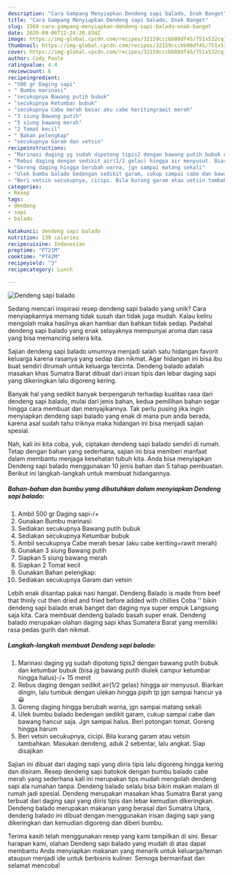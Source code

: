 ```yaml
---
description: "Cara Gampang Menyiapkan Dendeng sapi balado, Enak Banget"
title: "Cara Gampang Menyiapkan Dendeng sapi balado, Enak Banget"
slug: 1568-cara-gampang-menyiapkan-dendeng-sapi-balado-enak-banget
date: 2020-09-06T12:24:20.834Z
image: https://img-global.cpcdn.com/recipes/32159cccbb08df45/751x532cq70/dendeng-sapi-balado-foto-resep-utama.jpg
thumbnail: https://img-global.cpcdn.com/recipes/32159cccbb08df45/751x532cq70/dendeng-sapi-balado-foto-resep-utama.jpg
cover: https://img-global.cpcdn.com/recipes/32159cccbb08df45/751x532cq70/dendeng-sapi-balado-foto-resep-utama.jpg
author: Cody Poole
ratingvalue: 4.4
reviewcount: 6
recipeingredient:
- "500 gr Daging sapi"
- " Bumbu marinasi"
- "secukupnya Bawang putih bubuk"
- "secukupnya Ketumbar bubuk"
- "secukupnya Cabe merah besar aku cabe keritingrawit merah"
- "3 siung Bawang putih"
- "5 siung bawang merah"
- "2 Tomat kecil"
- " Bahan pelengkap"
- "secukupnya Garam dan vetsin"
recipeinstructions:
- "Marinasi daging yg sudah dipotong tipis2 dengan bawang putih bubuk dan ketumbar bubuk (bisa jg bawang putih diulek campur ketumbar hingga halus)-/+ 15 menit"
- "Rebus daging dengan sedikit air(1/2 gelas) hingga air menyusut. Biarkan dingin, lalu tumbuk dengan ulekan hingga pipih tp jgn sampai hancur ya😀"
- "Goreng daging hingga berubah warna, jgn sampai matang sekali"
- "Ulek bumbu balado bedengan sedikit garam, cukup sampai cabe dan bawang hancur saja. Jgn sampai halus. Beri potongan tomat. Goreng hingga harum"
- "Beri vetsin secukupnya, cicipi. Bila kurang garam atau vetsin tambahkan. Masukan dendeng, aduk 2 sebentar, lalu angkat. Siap disajikan"
categories:
- Resep
tags:
- dendeng
- sapi
- balado

katakunci: dendeng sapi balado 
nutrition: 139 calories
recipecuisine: Indonesian
preptime: "PT21M"
cooktime: "PT42M"
recipeyield: "3"
recipecategory: Lunch

---
```



![Dendeng sapi balado](https://img-global.cpcdn.com/recipes/32159cccbb08df45/751x532cq70/dendeng-sapi-balado-foto-resep-utama.jpg)

Sedang mencari inspirasi resep dendeng sapi balado yang unik? Cara menyiapkannya memang tidak susah dan tidak juga mudah. Kalau keliru mengolah maka hasilnya akan hambar dan bahkan tidak sedap. Padahal dendeng sapi balado yang enak selayaknya mempunyai aroma dan rasa yang bisa memancing selera kita.

Sajian dendeng sapi balado umumnya menjadi salah satu hidangan favorit keluarga karena rasanya yang sedap dan nikmat. Agar hidangan ini bisa ibu buat sendiri dirumah untuk keluarga tercinta. Dendeng balado adalah masakan khas Sumatra Barat dibuat dari irisan tipis dan lebar daging sapi yang dikeringkan lalu digoreng kering.

Banyak hal yang sedikit banyak berpengaruh terhadap kualitas rasa dari dendeng sapi balado, mulai dari jenis bahan, kedua pemilihan bahan segar hingga cara membuat dan menyajikannya. Tak perlu pusing jika ingin menyiapkan dendeng sapi balado yang enak di mana pun anda berada, karena asal sudah tahu triknya maka hidangan ini bisa menjadi sajian spesial.


Nah, kali ini kita coba, yuk, ciptakan dendeng sapi balado sendiri di rumah. Tetap dengan bahan yang sederhana, sajian ini bisa memberi manfaat dalam membantu menjaga kesehatan tubuh kita. Anda bisa menyiapkan Dendeng sapi balado menggunakan 10 jenis bahan dan 5 tahap pembuatan. Berikut ini langkah-langkah untuk membuat hidangannya.

<!--inarticleads1-->

##### Bahan-bahan dan bumbu yang dibutuhkan dalam menyiapkan Dendeng sapi balado:

1. Ambil 500 gr Daging sapi-/+
1. Gunakan  Bumbu marinasi:
1. Sediakan secukupnya Bawang putih bubuk
1. Sediakan secukupnya Ketumbar bubuk
1. Ambil secukupnya Cabe merah besar (aku cabe keriting+rawit merah)
1. Gunakan 3 siung Bawang putih
1. Siapkan 5 siung bawang merah
1. Siapkan 2 Tomat kecil
1. Gunakan  Bahan pelengkap:
1. Sediakan secukupnya Garam dan vetsin


Lebih enak disantap pakai nasi hangat. Dendeng Balado is made from beef that thinly cut then dried and fried before added with chillies Coba &#39;&#39; bikin dendeng sapi balado enak banget dan daging nya super empuk Langsung saja kita. Cara membuat dendeng balado basah super enak. Dendeng balado merupakan olahan daging sapi khas Sumatera Barat yang memiliki rasa pedas gurih dan nikmat. 

<!--inarticleads2-->

##### Langkah-langkah membuat Dendeng sapi balado:

1. Marinasi daging yg sudah dipotong tipis2 dengan bawang putih bubuk dan ketumbar bubuk (bisa jg bawang putih diulek campur ketumbar hingga halus)-/+ 15 menit
1. Rebus daging dengan sedikit air(1/2 gelas) hingga air menyusut. Biarkan dingin, lalu tumbuk dengan ulekan hingga pipih tp jgn sampai hancur ya😀
1. Goreng daging hingga berubah warna, jgn sampai matang sekali
1. Ulek bumbu balado bedengan sedikit garam, cukup sampai cabe dan bawang hancur saja. Jgn sampai halus. Beri potongan tomat. Goreng hingga harum
1. Beri vetsin secukupnya, cicipi. Bila kurang garam atau vetsin tambahkan. Masukan dendeng, aduk 2 sebentar, lalu angkat. Siap disajikan


Sajian ini dibuat dari daging sapi yang diiris tipis lalu digoreng hingga kering dan disiram. Resep dendeng sapi batokok dengan bumbu balado cabe merah yang sederhana kali ini merupakan tips mudah mengolah dendeng sapi ala rumahan tanpa. Dendeng balado selalu bisa bikin makan malam di rumah jadi spesial. Dendeng merupakan masakan khas Sumatra Barat yang terbuat dari daging sapi yang diiris tipis dan lebar kemudian dikeringkan. Dendeng balado merupakan makanan yang berasal dari Sumatra Utara, dendeng balado ini dibuat dengan menggunakan irisan daging sapi yang dikeringkan dan kemudian digoreng dan diberi bumbu. 

Terima kasih telah menggunakan resep yang kami tampilkan di sini. Besar harapan kami, olahan Dendeng sapi balado yang mudah di atas dapat membantu Anda menyiapkan makanan yang menarik untuk keluarga/teman ataupun menjadi ide untuk berbisnis kuliner. Semoga bermanfaat dan selamat mencoba!
